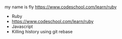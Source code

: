 my name is fly
https://www.codeschool.com/learn/ruby

* Ruby
* https://www.codeschool.com/learn/ruby
* Javascript
* Killing history using git rebase